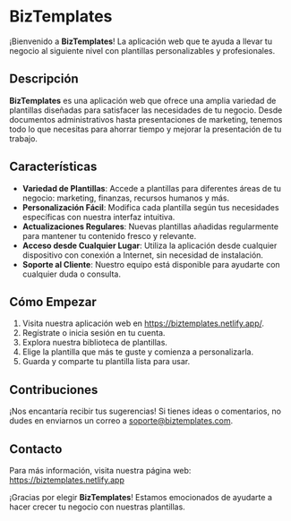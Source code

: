 # BizTemplates

¡Bienvenido a **BizTemplates**! La aplicación web que te ayuda a llevar tu negocio al siguiente nivel con plantillas personalizables y profesionales.

## Descripción

**BizTemplates** es una aplicación web que ofrece una amplia variedad de plantillas diseñadas para satisfacer las necesidades de tu negocio. Desde documentos administrativos hasta presentaciones de marketing, tenemos todo lo que necesitas para ahorrar tiempo y mejorar la presentación de tu trabajo.

## Características

- **Variedad de Plantillas**: Accede a plantillas para diferentes áreas de tu negocio: marketing, finanzas, recursos humanos y más.
- **Personalización Fácil**: Modifica cada plantilla según tus necesidades específicas con nuestra interfaz intuitiva.
- **Actualizaciones Regulares**: Nuevas plantillas añadidas regularmente para mantener tu contenido fresco y relevante.
- **Acceso desde Cualquier Lugar**: Utiliza la aplicación desde cualquier dispositivo con conexión a Internet, sin necesidad de instalación.
- **Soporte al Cliente**: Nuestro equipo está disponible para ayudarte con cualquier duda o consulta.

## Cómo Empezar

1. Visita nuestra aplicación web en https://biztemplates.netlify.app/.
2. Regístrate o inicia sesión en tu cuenta.
3. Explora nuestra biblioteca de plantillas.
4. Elige la plantilla que más te guste y comienza a personalizarla.
5. Guarda y comparte tu plantilla lista para usar.

## Contribuciones

¡Nos encantaría recibir tus sugerencias! Si tienes ideas o comentarios, no dudes en enviarnos un correo a [soporte@biztemplates.com](mailto:soporte@biztemplates.com).


## Contacto

Para más información, visita nuestra página web: https://biztemplates.netlify.app

¡Gracias por elegir **BizTemplates**! Estamos emocionados de ayudarte a hacer crecer tu negocio con nuestras plantillas.